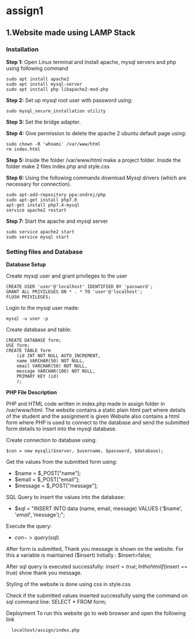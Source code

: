 # assign1

## **1.Website made using LAMP Stack**

### Installation
**Step 1:** Open Linux terminal and Install apache, mysql servers and php using following command
```
sudo apt install apache2
sudo apt install mysql-server
sudo apt install php libapache2-mod-php
```

**Step 2:** Set up mysql root user with password using:
```
sudo mysql_secure_installation utility 
```
**Step 3:** Set the bridge adapter.

**Step 4:** Give permission to delete the apache 2 ubuntu default page using:
```
sudo chown -R 'whoami' /var/www/html
rm index.html 
```
**Step 5:** Inside the folder /var/www/html make a project folder. Inside the folder make 2 files index.php and style.css

**Step 6:** Using the following commands download Mysql drivers (which are necessary for connection).
```
sudo apt-add-repository ppa:ondrej/php
sudo apt-get install php7.0
apt-get install php7.4-mysql
service apache2 restart
```
**Step 7:** Start the apache and mysql server
```
sudo service apache2 start 
sudo service mysql start
```
### **Setting files and Database**

**Database Setup**

Create mysql user and grant privileges to the user
```
CREATE USER 'user'@'localhost' IDENTIFIED BY 'password';
GRANT ALL PRIVILEGES ON * . * TO 'user'@'localhost';
FLUSH PRIVILEGES; 
```
Login to the mysql user made:
```
mysql -u user -p 
```
Create database and table:
```
CREATE DATABASE form;
USE form;
CREATE TABLE form 
    (id INT NOT NULL AUTO_INCREMENT, 
    name VARCHAR(50) NOT NULL, 
    email VARCHAR(50) NOT NULL, 
    message VARCHAR(100) NOT NULL,
    PRIMARY KEY (id)
    );
 ```   
**PHP File Description**

PHP and HTML code written in index.php made in assign folder in /var/www/html. The website contains a static plain html part where details of the student and the assignment is given Website also contains a html form where PHP is used to connect to the database and send the submitted form details to insert into the mysql database.

Create connection to database using:
```
$con = new mysqli($server, $username, $password, $database);
```
Get the values from the submitted form using:
- $name = $_POST["name"];
- $email = $_POST["email"];
- $message = $_POST["message"];

SQL Query to insert the values into the database:
- $sql = "INSERT INTO data (name, email, message) VALUES ('$name', '$email', '$message');";

Execute the query:
- $con->query($sql)

After form is submitted, Thank you message is shown on the website.
For this a variable is maintained ($insert) Initially : $insert=false;

After sql query is executed successfully: $insert=true;
In the html if($insert == true) show thank you message.

Styling of the website is done using css in style.css

Check if the submitted values inserted successfully using the command on sql command line: SELECT * FROM form;

Deployment
To run this website go to web browser and open the following link
```
  localhost/assign/index.php
```

